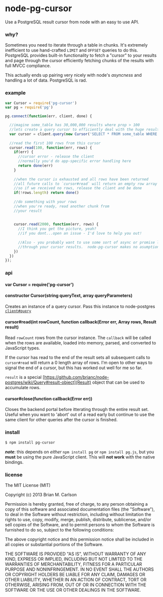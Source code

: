node-pg-cursor
==============

Use a PostgreSQL result cursor from node with an easy to use API.

### why?

Sometimes you need to iterate through a table in chunks.  It's extremely inefficient to use hand-crafted `LIMIT` and `OFFSET` queries to do this.
PostgreSQL provides built-in functionality to fetch a "cursor" to your results and page through the cursor efficiently fetching chunks of the results with full MVCC compliance.  

This actually ends up pairing very nicely with node's _asyncness_ and handling a lot of data.  PostgreSQL is rad.

### example

```js
var Cursor = require('pg-cursor')
var pg = require('pg')

pg.connect(function(err, client, done) {

  //imagine some_table has 30,000,000 results where prop > 100
  //lets create a query cursor to efficiently deal with the huge result set
  var cursor = client.query(new Cursor('SELECT * FROM some_table WHERE prop > $1', [100]))
  
  //read the first 100 rows from this cursor
  cursor.read(100, function(err, rows) {
    if(err) {
      //cursor error - release the client
      //normally you'd do app-specific error handling here
      return done(err)
    }
    
    //when the cursor is exhausted and all rows have been returned
    //all future calls to `cursor#read` will return an empty row array
    //so if we received no rows, release the client and be done
    if(!rows.length) return done()
    
    //do something with your rows
    //when you're ready, read another chunk from
    //your result
    
    
    cursor.read(2000, function(err, rows) {
      //I think you get the picture, yeah?
      //if you dont...open an issue - I'd love to help you out!
      
      //Also - you probably want to use some sort of async or promise library to deal with paging
      //through your cursor results.  node-pg-cursor makes no asumptions for you on that front.
    })
  })
});
```

### api

#### var Cursor = require('pg-cursor')

#### constructor Cursor(string queryText, array queryParameters)

Creates an instance of a query cursor.  Pass this instance to node-postgres [`client#query`](https://github.com/brianc/node-postgres/wiki/Client#wiki-method-query-parameterized)

#### cursor#read(int rowCount, function callback(Error err, Array rows, Result result)

Read `rowCount` rows from the cursor instance.  The `callback` will be called when the rows are available, loaded into memory, parsed, and converted to JavaScript types.

If the cursor has read to the end of the result sets all subsequent calls to `cursor#read` will return a 0 length array of rows.  I'm open to other ways to signal the end of a cursor, but this has worked out well for me so far.

`result` is a special [https://github.com/brianc/node-postgres/wiki/Query#result-object](Result) object that can be used to accumulate rows.

#### cursor#close(function callback(Error err))

Closes the backend portal before itterating through the entire result set.  Useful when you want to 'abort' out of a read early but continue to use the same client for other queries after the cursor is finished.

### install

```sh
$ npm install pg-cursor
```
___note___: this depends on _either_ `npm install pg` or `npm install pg.js`, but you __must__ be using the pure JavaScript client.  This will __not work__ with the native bindings.

### license

The MIT License (MIT)

Copyright (c) 2013 Brian M. Carlson

Permission is hereby granted, free of charge, to any person obtaining a copy
of this software and associated documentation files (the "Software"), to deal
in the Software without restriction, including without limitation the rights
to use, copy, modify, merge, publish, distribute, sublicense, and/or sell
copies of the Software, and to permit persons to whom the Software is
furnished to do so, subject to the following conditions:

The above copyright notice and this permission notice shall be included in
all copies or substantial portions of the Software.

THE SOFTWARE IS PROVIDED "AS IS", WITHOUT WARRANTY OF ANY KIND, EXPRESS OR
IMPLIED, INCLUDING BUT NOT LIMITED TO THE WARRANTIES OF MERCHANTABILITY,
FITNESS FOR A PARTICULAR PURPOSE AND NONINFRINGEMENT. IN NO EVENT SHALL THE
AUTHORS OR COPYRIGHT HOLDERS BE LIABLE FOR ANY CLAIM, DAMAGES OR OTHER
LIABILITY, WHETHER IN AN ACTION OF CONTRACT, TORT OR OTHERWISE, ARISING FROM,
OUT OF OR IN CONNECTION WITH THE SOFTWARE OR THE USE OR OTHER DEALINGS IN
THE SOFTWARE.
